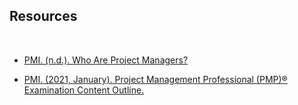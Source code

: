 ## Resources
<br>

- [PMI. (n.d.). Who Are Project Managers?](https://www.pmi.org/about/learn-about-pmi/who-are-project-managers)

- [PMI. (2021, January). Project Management Professional (PMP)® Examination Content Outline.](https://www.pmi.org/-/media/pmi/documents/public/pdf/certifications/project-management-professional-exam-outline.pdf)